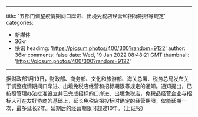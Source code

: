 
---
title: '五部门调整疫情期间口岸进、出境免税店经营和招标期限等规定'
categories: 
 - 新媒体
 - 36kr
 - 快讯
headimg: 'https://picsum.photos/400/300?random=9122'
author: 36kr
comments: false
date: Wed, 19 Jan 2022 08:48:21 GMT
thumbnail: 'https://picsum.photos/400/300?random=9122'
---

<div>   
据财政部1月19日，财政部、商务部、文化和旅游部、海关总署、税务总局发布关于调整疫情期间口岸进、出境免税店经营和招标期限等规定的通知。通知提出，已按照管理办法批准设立并已完成招标的口岸进、出境免税店，免税品经营企业与招标人可在友好协商的基础上，延长免税店招投标时确定的经营期限，仅能延期一次，最多延长2年。延期后的经营期限可超过10年。（上证报）  
</div>
            